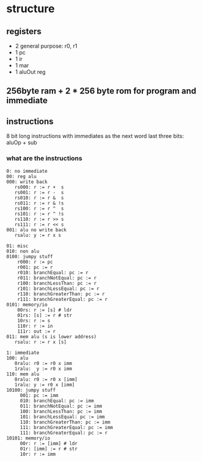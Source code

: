 # structure
## registers
- 2 general purpose: r0, r1
- 1 pc
- 1 ir
- 1 mar
- 1 aluOut reg
## 256byte ram + 2 * 256 byte rom for program and immediate
## instructions

8 bit long instructions with immediates as the next word
last three bits: aluOp + sub
### what are the instructions
```
0: no immediate
00: reg alu
000: write back
   rs000: r := r +  s
   rs001: r := r -  s
   rs010: r := r &  s
   rs011: r := r & !s
   rs100: r := r ^  s
   rs101: r := r ^ !s
   rs110: r := r >> s
   rs111: r := r << s
001: alu no write back
   rsalu: y := r x s

01: misc
010: non alu
0100: jumpy stuff
    r000: r := pc
    r001: pc := r
    r010: branchEqual: pc := r
    r011: branchNotEqual: pc := r
    r100: branchLessThan: pc := r
    r101: branchLessEqual: pc := r
    r110: branchGreaterThan: pc := r
    r111: branchGreaterEqual: pc := r
0101: memory/io
    00rs: r := [s] # ldr
    01rs: [s] := r # str
    10rs: r := s
    110r: r := in
    111r: out := r
011: mem alu (s is lower address)
   rsalu: r := r x [s]

1: immediate
100: alu
   0ralu: r0 := r0 x imm
   1ralu:  y := r0 x imm
110: mem alu
   0ralu: r0 := r0 x [imm]
   1ralu: y := r0 x [imm]
10100: jumpy stuff
     001: pc := imm
     010: branchEqual: pc := imm
     011: branchNotEqual: pc := imm
     100: branchLessThan: pc := imm
     101: branchLessEqual: pc := imm
     110: branchGreaterThan: pc := imm
     111: branchGreaterEqual: pc := imm
     111: branchGreaterEqual: pc := r
10101: memory/io
     00r: r := [imm] # ldr
     01r: [imm] := r # str
     10r: r := imm

```
